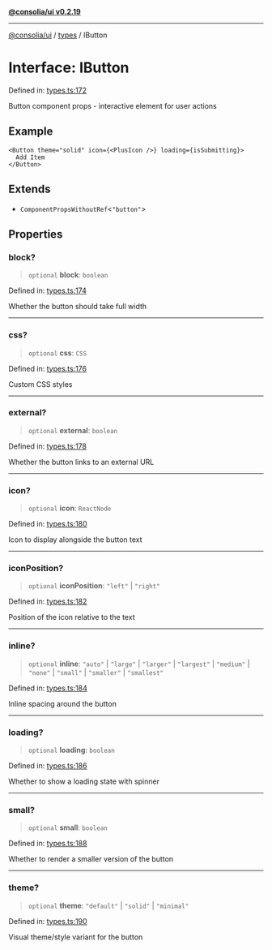 [**@consolia/ui v0.2.19**](../../README.md)

***

[@consolia/ui](../../README.md) / [types](../README.md) / IButton

# Interface: IButton

Defined in: [types.ts:172](https://github.com/consolia-io/ui/blob/main/src/types.ts#L172)

Button component props - interactive element for user actions

## Example

```tsx
<Button theme="solid" icon={<PlusIcon />} loading={isSubmitting}>
  Add Item
</Button>
```

## Extends

- `ComponentPropsWithoutRef`\<`"button"`\>

## Properties

### block?

> `optional` **block**: `boolean`

Defined in: [types.ts:174](https://github.com/consolia-io/ui/blob/main/src/types.ts#L174)

Whether the button should take full width

***

### css?

> `optional` **css**: `CSS`

Defined in: [types.ts:176](https://github.com/consolia-io/ui/blob/main/src/types.ts#L176)

Custom CSS styles

***

### external?

> `optional` **external**: `boolean`

Defined in: [types.ts:178](https://github.com/consolia-io/ui/blob/main/src/types.ts#L178)

Whether the button links to an external URL

***

### icon?

> `optional` **icon**: `ReactNode`

Defined in: [types.ts:180](https://github.com/consolia-io/ui/blob/main/src/types.ts#L180)

Icon to display alongside the button text

***

### iconPosition?

> `optional` **iconPosition**: `"left"` \| `"right"`

Defined in: [types.ts:182](https://github.com/consolia-io/ui/blob/main/src/types.ts#L182)

Position of the icon relative to the text

***

### inline?

> `optional` **inline**: `"auto"` \| `"large"` \| `"larger"` \| `"largest"` \| `"medium"` \| `"none"` \| `"small"` \| `"smaller"` \| `"smallest"`

Defined in: [types.ts:184](https://github.com/consolia-io/ui/blob/main/src/types.ts#L184)

Inline spacing around the button

***

### loading?

> `optional` **loading**: `boolean`

Defined in: [types.ts:186](https://github.com/consolia-io/ui/blob/main/src/types.ts#L186)

Whether to show a loading state with spinner

***

### small?

> `optional` **small**: `boolean`

Defined in: [types.ts:188](https://github.com/consolia-io/ui/blob/main/src/types.ts#L188)

Whether to render a smaller version of the button

***

### theme?

> `optional` **theme**: `"default"` \| `"solid"` \| `"minimal"`

Defined in: [types.ts:190](https://github.com/consolia-io/ui/blob/main/src/types.ts#L190)

Visual theme/style variant for the button
